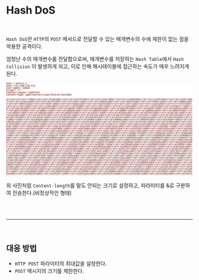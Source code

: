 # Hash DoS

<br>

`Hash DoS`란 `HTTP`의 `POST` 메서드로 전달할 수 있는 매개변수의 수에 제한이 없는 점을 악용한 공격이다.

엄청난 수의 매개변수를 전달함으로써, 매개변수를 저장하는 `Hash Table`에서 `Hash Collision` 이 발생하게 되고, 이로 인해 해시테이블에 접근하는 속도가 매우 느려지게 된다.

![Image](./../../Image/../../Image/HashDoS-log.png)

위 사진처럼 `Content-length`를 말도 안되는 크기로 설정하고, 파라미터를 &로 구분하여 전송한다.(비정상적인 형태)

<br><br>

---

<br>

## 대응 방법

- `HTTP POST` 파라미터의 최대값을 설정한다.
- `POST` 메시지의 크기를 제한한다.